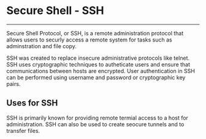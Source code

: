 # Secure Shell - SSH
---
Secure Shell Protocol, or SSH, is a remote administration protocol that allows users to securly access a remote system for tasks such as adminstration and file copy. 

SSH was created to replace insecure administrative protocols like telnet. SSH uses cryptographic techniques to autheticate users and ensure that communications between hosts are encrypted. User authentication in SSH can be performed using username and password or cryptographic key pairs.

## Uses for SSH
SSH is primarily known for providing remote termial access to a host for administration. SSH can also be used to create seocure tunnels and to transfer files. 